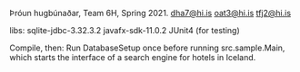 Þróun hugbúnaðar, Team 6H, Spring 2021.
dha7@hi.is
oat3@hi.is
tfj2@hi.is

libs:
sqlite-jdbc-3.32.3.2
javafx-sdk-11.0.2
JUnit4 (for testing)

Compile, then:
Run DatabaseSetup once before running src.sample.Main, which starts the interface of a search engine for hotels in Iceland.

